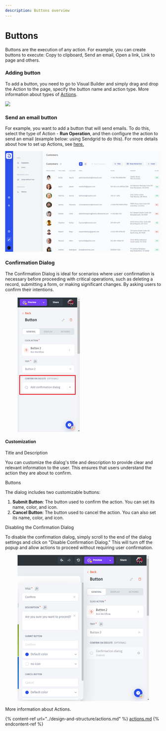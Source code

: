 ```yaml
---
description: Buttons overview
---
```


# Buttons

Buttons are the execution of any action. For example, you can create buttons to execute: Copy to clipboard, Send an email, Open a link, Link to page and others.

### Adding button

To add a button, you need to go to Visual Builder and simply drag and drop the Action to the page, specify the button name and action type. More information about types of [Actions](../design-and-structure/actions.md).

![](<../../.gitbook/assets/GIF (237).gif>)

### Send an email button

For example, you want to add a button that will send emails. To do this, select the type of Action - **Run Operation**, and then configure the action to send an email (example below: using Sendgrid to do this). For more details about how to set up Actions, see [here.](https://docs.jetadmin.io/user-guide/design-and-structure/actions)

![](<../../.gitbook/assets/GIF (236).gif>)

### Confirmation Dialog

The Confirmation Dialog is ideal for scenarios where user confirmation is necessary before proceeding with critical operations, such as deleting a record, submitting a form, or making significant changes. By asking users to confirm their intentions.

<figure><img src="../../.gitbook/assets/Screenshot 2024-06-08 011533.png" alt="" width="201"><figcaption></figcaption></figure>

#### Customization

Title and Description

You can customize the dialog's title and description to provide clear and relevant information to the user. This ensures that users understand the action they are about to confirm.

Buttons

The dialog includes two customizable buttons:

1. **Submit Button**: The button used to confirm the action. You can set its name, color, and icon.
2. **Cancel Button**: The button used to cancel the action. You can also set its name, color, and icon.

Disabling the Confirmation Dialog

To disable the confirmation dialog, simply scroll to the end of the dialog settings and click on "Disable Confirmation Dialog." This will turn off the popup and allow actions to proceed without requiring user confirmation.

<figure><img src="../../.gitbook/assets/image (2).png" alt=""><figcaption></figcaption></figure>

More information about Actions.

{% content-ref url="../design-and-structure/actions.md" %}
[actions.md](../design-and-structure/actions.md)
{% endcontent-ref %}
